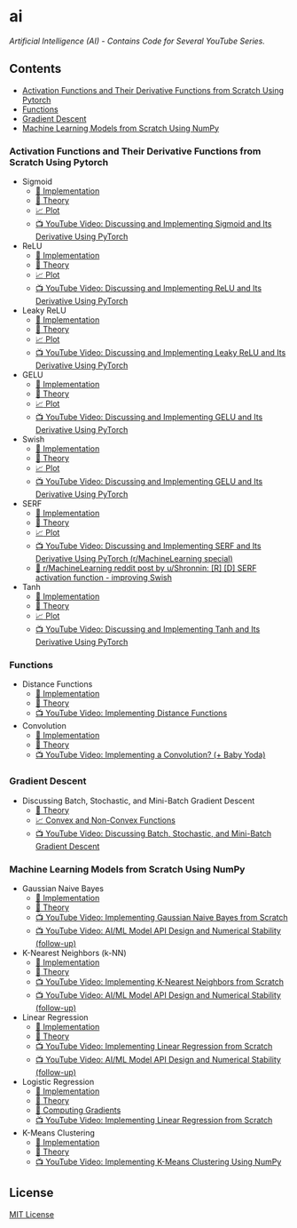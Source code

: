 # ai

_Artificial Intelligence (AI) - Contains Code for Several YouTube Series._

## Contents

- [Activation Functions and Their Derivative Functions from Scratch Using Pytorch](#activation-functions-and-their-derivative-functions-from-scratch-using-pytorch)
- [Functions](#functions)
- [Gradient Descent](#gradient-descent)
- [Machine Learning Models from Scratch Using NumPy](#machine-learning-models-from-scratch-using-numpy)

### Activation Functions and Their Derivative Functions from Scratch Using Pytorch

- Sigmoid
  - [:rocket: Implementation][sigmoid]
  - [:orange_book: Theory][sigmoid_theory]
  - [:chart_with_upwards_trend: Plot][sigmoid_plot]
  - [:tv: YouTube Video: Discussing and Implementing Sigmoid and Its Derivative Using PyTorch][sigmoid_youtube]
- ReLU
  - [:rocket: Implementation][relu]
  - [:orange_book: Theory][relu_theory]
  - [:chart_with_upwards_trend: Plot][relu_plot]
  - [:tv: YouTube Video: Discussing and Implementing ReLU and Its Derivative Using PyTorch][relu_youtube]
- Leaky ReLU
  - [:rocket: Implementation][leaky_relu]
  - [:orange_book: Theory][leaky_relu_theory]
  - [:chart_with_upwards_trend: Plot][leaky_relu_plot]
  - [:tv: YouTube Video: Discussing and Implementing Leaky ReLU and Its Derivative Using PyTorch][leaky_relu_youtube]
- GELU
  - [:rocket: Implementation][gelu]
  - [:orange_book: Theory][gelu_theory]
  - [:chart_with_upwards_trend: Plot][gelu_plot]
  - [:tv: YouTube Video: Discussing and Implementing GELU and Its Derivative Using PyTorch][gelu_youtube]
- Swish
  - [:rocket: Implementation][swish]
  - [:orange_book: Theory][swish_theory]
  - [:chart_with_upwards_trend: Plot][swish_plot]
  - [:tv: YouTube Video: Discussing and Implementing GELU and Its Derivative Using PyTorch][swish_youtube]
- SERF
  - [:rocket: Implementation][serf]
  - [:orange_book: Theory][serf_theory]
  - [:chart_with_upwards_trend: Plot][serf_plot]
  - [:tv: YouTube Video: Discussing and Implementing SERF and Its Derivative Using PyTorch (r/MachineLearning special)][serf_youtube]
  - [:newspaper: r/MachineLearning reddit post by u/Shronnin: \[R\] \[D\] SERF activation function - improving Swish][serf_reddit]
- Tanh
  - [:rocket: Implementation][tanh]
  - [:orange_book: Theory][tanh_theory]
  - [:chart_with_upwards_trend: Plot][tanh_plot]
  - [:tv: YouTube Video: Discussing and Implementing Tanh and Its Derivative Using PyTorch][tanh_youtube]

### Functions

- Distance Functions
  - [:rocket: Implementation][distance_functions]
  - [:orange_book: Theory][distance_functions_theory]
  - [:tv: YouTube Video: Implementing Distance Functions][distance_functions_youtube]
- Convolution
  - [:rocket: Implementation][convolution]
  - [:orange_book: Theory][convolution_theory]
  - [:tv: YouTube Video: Implementing a Convolution? (+ Baby Yoda)][convolution_youtube]

### Gradient Descent

- Discussing Batch, Stochastic, and Mini-Batch Gradient Descent
  - [:orange_book: Theory][gradient_descent_theory]
  - [:chart_with_upwards_trend: Convex and Non-Convex Functions][gradient_descent_plot]
  - [:tv: YouTube Video: Discussing Batch, Stochastic, and Mini-Batch Gradient Descent][gradient_descent_youtube]

### Machine Learning Models from Scratch Using NumPy

- Gaussian Naive Bayes
  - [:rocket: Implementation][gaussian_naive_bayes]
  - [:orange_book: Theory][gaussian_naive_bayes_theory]
  - [:tv: YouTube Video: Implementing Gaussian Naive Bayes from Scratch][gaussian_naive_bayes_youtube]
  - [:tv: YouTube Video: AI/ML Model API Design and Numerical Stability (follow-up)][api_design_and_numerical_stability]
- K-Nearest Neighbors (k-NN)
  - [:rocket: Implementation][k_nearest_neighbors]
  - [:orange_book: Theory][k_nearest_neighbors_theory]
  - [:tv: YouTube Video: Implementing K-Nearest Neighbors from Scratch][k_nearest_neighbors_youtube]
  - [:tv: YouTube Video: AI/ML Model API Design and Numerical Stability (follow-up)][api_design_and_numerical_stability]
- Linear Regression
  - [:rocket: Implementation][linear_regression]
  - [:orange_book: Theory][linear_regression_theory]
  - [:tv: YouTube Video: Implementing Linear Regression from Scratch][linear_regression_youtube]
  - [:tv: YouTube Video: AI/ML Model API Design and Numerical Stability (follow-up)][api_design_and_numerical_stability]
- Logistic Regression
  - [:rocket: Implementation][logistic_regression]
  - [:orange_book: Theory][logistic_regression_theory]
  - [:orange_book: Computing Gradients][logistic_regression_computing_gradients]
  - [:tv: YouTube Video: Implementing Linear Regression from Scratch][logistic_regression_youtube]
- K-Means Clustering
  - [:rocket: Implementation][k_means_clustering]
  - [:orange_book: Theory][k_means_clustering_theory]
  - [:tv: YouTube Video: Implementing K-Means Clustering Using NumPy][k_means_clustering_youtube]

## License

[MIT License][license]

[license]: LICENSE
[sigmoid]: activations/sigmoid.py
[sigmoid_theory]: https://en.wikipedia.org/wiki/Sigmoid_function
[sigmoid_plot]: activations/plots/sigmoid.png
[sigmoid_youtube]: https://www.youtube.com/watch?v=oxC3T_-_Amw
[relu]: activations/relu.py
[relu_theory]: https://en.wikipedia.org/wiki/Rectifier_(neural_networks)
[relu_plot]: activations/plots/relu.png
[relu_youtube]: https://www.youtube.com/watch?v=93qjwrP7PfE
[leaky_relu]: activations/leaky_relu.py
[leaky_relu_theory]: https://en.wikipedia.org/wiki/Rectifier_(neural_networks)#Leaky_ReLU
[leaky_relu_plot]: activations/plots/leaky_relu.png
[leaky_relu_youtube]: https://www.youtube.com/watch?v=1HLKeWG0qnE
[gelu]: activations/gelu.py
[gelu_theory]: https://en.wikipedia.org/wiki/Rectifier_(neural_networks)#Gaussian-error_linear_unit_(GELU)
[gelu_plot]: activations/plots/gelu.png
[gelu_youtube]: https://www.youtube.com/watch?v=1HLKeWG0qnE
[swish]: activations/swish.py
[swish_theory]: https://en.wikipedia.org/wiki/Rectifier_(neural_networks)#SiLU
[swish_plot]: activations/plots/swish.png
[swish_youtube]: https://www.youtube.com/watch?v=1HLKeWG0qnE
[serf]: activations/serf.py
[serf_theory]: https://arxiv.org/abs/2108.09598
[serf_plot]: activations/plots/serf.png
[serf_youtube]: https://www.youtube.com/watch?v=CLjmEuCxuT4
[serf_reddit]: https://www.reddit.com/r/MachineLearning/comments/uhgupq/r_d_serf_activation_function_improving_swish/
[tanh]: activations/tanh.py
[tanh_theory]: https://en.wikipedia.org/wiki/Hyperbolic_functions#Exponential_definitions
[tanh_plot]: activations/plots/tanh.png
[tanh_youtube]: https://www.youtube.com/watch?v=MSi1tobj-jg
[distance_functions]: functions/distance.py
[distance_functions_theory]: https://en.wikipedia.org/wiki/Similarity_measure
[distance_functions_youtube]: https://www.youtube.com/watch?v=50G47n42-9o
[convolution]: functions/convolution.py
[convolution_theory]: https://en.wikipedia.org/wiki/Convolution
[convolution_youtube]: https://www.youtube.com/watch?v=pmyulQwV62k
[gradient_descent_theory]: theory/gradient_descent/gradient_descent.pdf
[gradient_descent_plot]: theory/gradient_descent/convex_and_non_convex_plot.png
[gradient_descent_youtube]: https://www.youtube.com/watch?v=mV247Fe1DJc
[gaussian_naive_bayes]: models/gaussian_naive_bayes.py
[gaussian_naive_bayes_theory]: https://en.wikipedia.org/wiki/Naive_Bayes_classifier#Gaussian_naive_Bayes
[gaussian_naive_bayes_youtube]: https://www.youtube.com/watch?v=maJIRFeQBVI
[k_nearest_neighbors]: models/k_nearest_neighbors.py
[k_nearest_neighbors_theory]: https://en.wikipedia.org/wiki/K-nearest_neighbors_algorithm
[k_nearest_neighbors_youtube]: https://www.youtube.com/watch?v=8SFTAcZb9i4
[linear_regression]: models/linear_regression.py
[linear_regression_theory]: https://en.wikipedia.org/wiki/Linear_regression
[linear_regression_youtube]: https://www.youtube.com/watch?v=7FdQZ9r41LU
[logistic_regression]: models/logistic_regression.py
[logistic_regression_theory]: https://en.wikipedia.org/wiki/Logistic_regression
[logistic_regression_computing_gradients]: theory/gradients/logistic_regression/logistic_regression.pdf
[logistic_regression_youtube]: https://www.youtube.com/watch?v=YDa3rX9yLCE
[k_means_clustering]: models/k_means_clustering.py
[k_means_clustering_theory]: https://en.wikipedia.org/wiki/K-means_clustering
[k_means_clustering_youtube]: https://www.youtube.com/watch?v=NfPGFSUM-nI
[implement]: https://www.youtube.com/watch?v=maJIRFeQBVI&list=PLG8XxYPkVOUvVzz1ZKcGAJpIBK7GRrFYR
[api_design_and_numerical_stability]: https://www.youtube.com/watch?v=BOoTX0hkO6k
